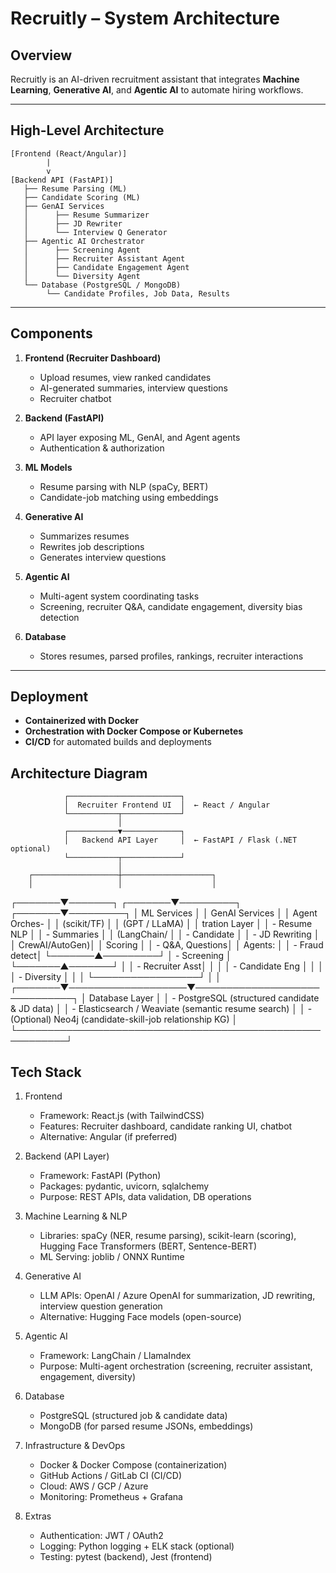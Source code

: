 # Recruitly – System Architecture

## Overview
Recruitly is an AI-driven recruitment assistant that integrates **Machine Learning**, **Generative AI**, and **Agentic AI** to automate hiring workflows.

---

## High-Level Architecture

```
[Frontend (React/Angular)] 
        |
        v
[Backend API (FastAPI)]
   ├── Resume Parsing (ML)
   ├── Candidate Scoring (ML)
   ├── GenAI Services
   │      ├── Resume Summarizer
   │      ├── JD Rewriter
   │      └── Interview Q Generator
   ├── Agentic AI Orchestrator
   │      ├── Screening Agent
   │      ├── Recruiter Assistant Agent
   │      ├── Candidate Engagement Agent
   │      └── Diversity Agent
   └── Database (PostgreSQL / MongoDB)
        └── Candidate Profiles, Job Data, Results
```

---

## Components

1. **Frontend (Recruiter Dashboard)**
   - Upload resumes, view ranked candidates
   - AI-generated summaries, interview questions
   - Recruiter chatbot

2. **Backend (FastAPI)**
   - API layer exposing ML, GenAI, and Agent agents
   - Authentication & authorization

3. **ML Models**
   - Resume parsing with NLP (spaCy, BERT)
   - Candidate-job matching using embeddings

4. **Generative AI**
   - Summarizes resumes
   - Rewrites job descriptions
   - Generates interview questions

5. **Agentic AI**
   - Multi-agent system coordinating tasks
   - Screening, recruiter Q&A, candidate engagement, diversity bias detection

6. **Database**
   - Stores resumes, parsed profiles, rankings, recruiter interactions

---

## Deployment
- **Containerized with Docker**
- **Orchestration with Docker Compose or Kubernetes**
- **CI/CD** for automated builds and deployments

## Architecture Diagram

                ┌─────────────────────────┐
                │  Recruiter Frontend UI  │  ← React / Angular
                └───────────┬─────────────┘
                            │
                ┌───────────▼─────────────┐
                │   Backend API Layer     │  ← FastAPI / Flask (.NET optional)
                └───────────┬─────────────┘
                            │
        ┌───────────────────┼────────────────────┐
        │                   │                    │
┌───────▼───────┐   ┌───────▼─────────┐  ┌───────▼─────────┐
│  ML Services  │   │  GenAI Services │  │ Agent Orches-   │
│ (scikit/TF)   │   │ (GPT / LLaMA)   │  │ tration Layer   │
│ - Resume NLP  │   │ - Summaries     │  │ (LangChain/     │
│ - Candidate   │   │ - JD Rewriting  │  │  CrewAI/AutoGen)│
│   Scoring     │   │ - Q&A, Questions│  │ Agents:         │
│ - Fraud detect│   └───────▲─────────┘  │ - Screening     │
└───────▲───────┘           │            │ - Recruiter Asst│
        │                   │            │ - Candidate Eng │
        │                   │            │ - Diversity     │
        │                   │            └─────────────────┘
        │                   │
┌───────▼───────────────────▼──────────────────────────────┐
│                   Database Layer                         │
│ - PostgreSQL (structured candidate & JD data)            │
│ - Elasticsearch / Weaviate (semantic resume search)      │
│ - (Optional) Neo4j (candidate-skill-job relationship KG) │
└──────────────────────────────────────────────────────────┘

## Tech Stack

1. Frontend
   - Framework: React.js (with TailwindCSS)
   - Features: Recruiter dashboard, candidate ranking UI, chatbot
   - Alternative: Angular (if preferred)

2. Backend (API Layer)
   - Framework: FastAPI (Python)
   - Packages: pydantic, uvicorn, sqlalchemy
   - Purpose: REST APIs, data validation, DB operations

3. Machine Learning & NLP
   - Libraries: spaCy (NER, resume parsing), scikit-learn (scoring), Hugging Face Transformers (BERT, Sentence-BERT)
   - ML Serving: joblib / ONNX Runtime

4. Generative AI
   - LLM APIs: OpenAI / Azure OpenAI for summarization, JD rewriting, interview question generation
   - Alternative: Hugging Face models (open-source)

5. Agentic AI
   - Framework: LangChain / LlamaIndex
   - Purpose: Multi-agent orchestration (screening, recruiter assistant, engagement, diversity)

6. Database
   - PostgreSQL (structured job & candidate data)
   - MongoDB (for parsed resume JSONs, embeddings)

7. Infrastructure & DevOps
   - Docker & Docker Compose (containerization)
   - GitHub Actions / GitLab CI (CI/CD)
   - Cloud: AWS / GCP / Azure
   - Monitoring: Prometheus + Grafana

8. Extras
   - Authentication: JWT / OAuth2
   - Logging: Python logging + ELK stack (optional)
   - Testing: pytest (backend), Jest (frontend)


